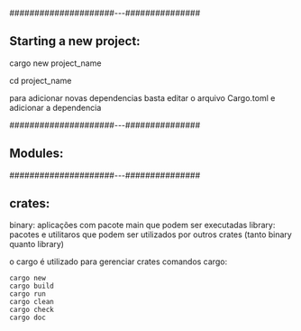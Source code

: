 #####################---###############
## Starting a new project: 
cargo new project_name

cd project_name


para adicionar novas dependencias basta editar o arquivo Cargo.toml e adicionar a dependencia

#####################---###############
## Modules: 



#####################---###############
## crates: 
  binary: aplicações com pacote main que podem ser executadas
  library: pacotes e utilitaros que podem ser utilizados por outros crates (tanto binary quanto library)

o cargo é utilizado para gerenciar crates
comandos cargo:

    cargo new
    cargo build
    cargo run
    cargo clean
    cargo check
    cargo doc

